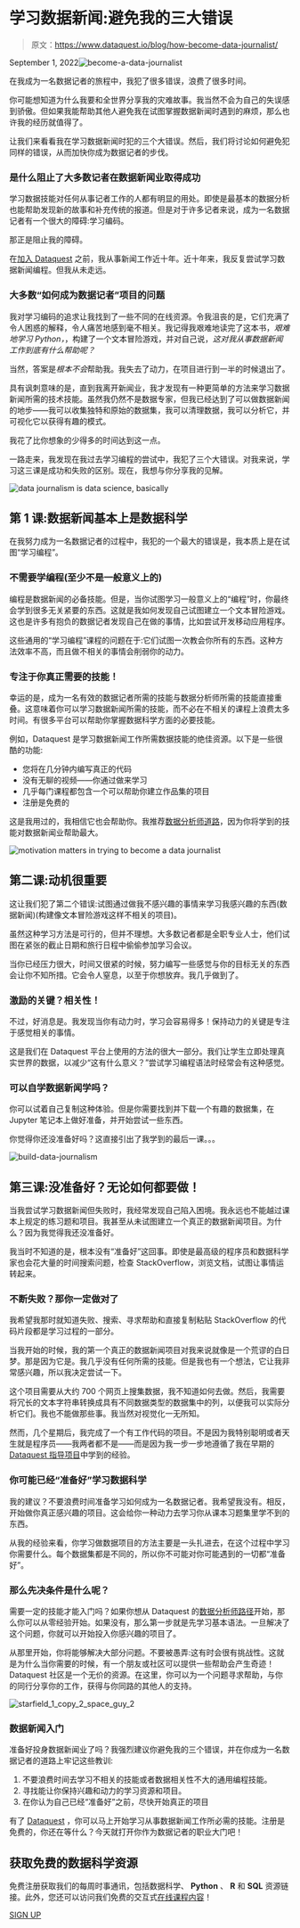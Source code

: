 # 学习数据新闻:避免我的三大错误

> 原文：<https://www.dataquest.io/blog/how-become-data-journalist/>

September 1, 2022![become-a-data-journalist](img/18042ba6a3ec21b0e95136ad38f558aa.png)

在我成为一名数据记者的旅程中，我犯了很多错误，浪费了很多时间。

你可能想知道为什么我要和全世界分享我的灾难故事。我当然不会为自己的失误感到骄傲。但如果我能帮助其他人避免我在试图掌握数据新闻时遇到的麻烦，那么也许我的经历就值得了。

让我们来看看我在学习数据新闻时犯的三个大错误。然后，我们将讨论如何避免犯同样的错误，从而加快你成为数据记者的步伐。

### **是什么阻止了大多数记者在数据新闻业取得成功**

学习数据技能对任何从事记者工作的人都有明显的用处。即使是最基本的数据分析也能帮助发现新的故事和补充传统的报道。但是对于许多记者来说，成为一名数据记者有一个很大的障碍:学习编码。

那正是阻止我的障碍。

在[加入 Dataquest](https://app.dataquest.io/signup) 之前，我从事新闻工作近十年。近十年来，我反复尝试学习数据新闻编程。但我从未走远。

### **大多数“如何成为数据记者”项目的问题**

我对学习编码的追求让我找到了一些不同的在线资源。令我沮丧的是，它们充满了令人困惑的解释，令人痛苦地感到毫不相关。我记得我艰难地读完了这本书，*艰难地学习 Python，*，构建了一个文本冒险游戏，并对自己说，*这对我从事数据新闻工作到底有什么帮助呢？*

当然，答案是*根本不会*帮助我。我失去了动力，在项目进行到一半的时候退出了。

具有讽刺意味的是，直到我离开新闻业，我才发现有一种更简单的方法来学习数据新闻所需的技术技能。虽然我仍然不是数据专家，但我已经达到了可以做数据新闻的地步——我可以收集独特和原始的数据集，我可以清理数据，我可以分析它，并可视化它以获得有趣的模式。

我花了比你想象的少得多的时间达到这一点。

一路走来，我发现在我过去学习编程的尝试中，我犯了三个大错误。对我来说，学习这三课是成功和失败的区别。现在，我想与你分享我的见解。

![data journalism is data science, basically](img/823d4d3b1a68e75a18c1164b33d4c6a4.png "data-science-job-specialize")

## **第 1 课:数据新闻基本上是数据科学**

在我努力成为一名数据记者的过程中，我犯的一个最大的错误是，我本质上是在试图“学习编程”。

### **不需要学编程(至少不是一般意义上的)**

编程是数据新闻的必备技能。但是，当你试图学习一般意义上的“编程”时，你最终会学到很多无关紧要的东西。这就是我如何发现自己试图建立一个文本冒险游戏。这也是许多有抱负的数据记者发现自己在做的事情，比如尝试开发移动应用程序。

这些通用的“学习编程”课程的问题在于:它们试图一次教会你所有的东西。这种方法效率不高，而且做不相关的事情会削弱你的动力。

### 专注于你真正需要的技能！

幸运的是，成为一名有效的数据记者所需的技能与数据分析师所需的技能直接重叠。这意味着你可以学习数据新闻所需的技能，而不必在不相关的课程上浪费太多时间。有很多平台可以帮助你掌握数据科学方面的必要技能。

例如，Dataquest 是学习数据新闻工作所需数据技能的绝佳资源。以下是一些很酷的功能:

*   您将在几分钟内编写真正的代码
*   没有无聊的视频——你通过做来学习
*   几乎每门课程都包含一个可以帮助你建立作品集的项目
*   注册是免费的

这是我用过的，我相信它也会帮助你。我推荐[数据分析师道路](https://www.dataquest.io/path/data-analyst/)，因为你将学到的技能对数据新闻业帮助最大。

![motivation matters in trying to become a data journalist](img/fc4ec4819c1a1516edaa7f3052a53cf5.png "Passion-led-us-here")

## 第二课:动机很重要

这让我们犯了第二个错误:试图通过做我不感兴趣的事情来学习我感兴趣的东西(数据新闻)(构建像文本冒险游戏这样不相关的项目)。

虽然这种学习方法是可行的，但并不理想。大多数记者都是全职专业人士，他们试图在紧张的截止日期和旅行日程中偷偷参加学习会议。

当你已经压力很大，时间又很紧的时候，努力编写一些感觉与你的目标无关的东西会让你不知所措。它会令人窒息，以至于你想放弃。我几乎做到了。

### **激励的关键？相关性！**

不过，好消息是。我发现当你有动力时，学习会容易得多！保持动力的关键是专注于感觉相关的事情。

这是我们在 Dataquest 平台上使用的方法的很大一部分。我们让学生立即处理真实世界的数据，以减少“这有什么意义？”尝试学习编程语法时经常会有这种感觉。

### **可以自学数据新闻学吗？**

你可以试着自己复制这种体验。但是你需要找到并下载一个有趣的数据集，在 Jupyter 笔记本上做好准备，并开始尝试一些东西。

你觉得你还没准备好吗？这直接引出了我学到的最后一课。。。

![build-data-journalism](img/76b01bacb5a2e50cb2f2dcbec3d127e1.png "build-data-journalism")

## 第三课:没准备好？无论如何都要做！

当我尝试学习数据新闻但失败时，我经常发现自己陷入困境。我永远也不能越过课本上规定的练习题和项目。我甚至从未试图建立一个真正的数据新闻项目。为什么？因为我觉得我还没准备好。

我当时不知道的是，根本没有“准备好”这回事。即使是最高级的程序员和数据科学家也会花大量的时间搜索问题，检查 StackOverflow，浏览文档，试图让事情运转起来。

### **不断失败？那你一定做对了**

我希望我那时就知道失败、搜索、寻求帮助和直接复制粘贴 StackOverflow 的代码片段都是学习过程的一部分。

当我开始的时候，我的第一个真正的数据新闻项目对我来说就像是一个荒谬的白日梦。那是因为它是。我几乎没有任何所需的技能。但是我也有一个想法，它让我非常感兴趣，所以我决定尝试一下。

这个项目需要从大约 700 个网页上搜集数据，我不知道如何去做。然后，我需要将冗长的文本字符串转换成具有不同数据类型的数据集中的列，以便我可以实际分析它们。我也不能做那些事。我当然对视觉化一无所知。

然而，几个星期后，我完成了一个有工作代码的项目。不是因为我特别聪明或者天生就是程序员——我两者都不是——而是因为我一步一步地遵循了我在早期的 [Dataquest 指导项目](https://www.dataquest.io/data-science-projects/)中学到的经验。

### **你可能已经“准备好”学习数据科学**

我的建议？不要浪费时间准备学习如何成为一名数据记者。我希望我没有。相反，开始做你真正感兴趣的项目。这会给你一种动力去学习你从课本习题集里学不到的东西。

从我的经验来看，你学习做数据项目的方法主要是一头扎进去，在这个过程中学习你需要什么。每个数据集都是不同的，所以你不可能对你可能遇到的一切都“准备好”。

### **那么先决条件是什么呢？**

需要一定的技能才能入门吗？如果你想从 Dataquest 的[数据分析师路径](https://www.dataquest.io/path/data-analyst/)开始，那么你可以从零经验开始。如果没有，那么第一步就是先学习基本语法。一旦解决了这个问题，你就可以开始投入你感兴趣的项目了。

从那里开始，你将能够解决大部分问题。不要被愚弄:这有时会很有挑战性。这就是为什么当你需要的时候，有一个朋友或社区可以提供一些帮助会产生奇迹！Dataquest 社区是一个无价的资源。在这里，你可以为一个问题寻求帮助，与你的同行分享你的工作，获得与你同路的其他人的支持。

![](img/e289ef4f81d8eab423f88dab4c24a943.png "starfield_1_copy_2_space_guy_2")

### **数据新闻入门**

准备好投身数据新闻业了吗？我强烈建议你避免我的三个错误，并在你成为一名数据记者的道路上牢记这些教训:

1.  不要浪费时间去学习不相关的技能或者数据相关性不大的通用编程技能。
2.  寻找能让你保持兴趣和动力的学习资源和项目。
3.  在你认为自己已经“准备好”之前，尽快开始真正的项目

有了 [Dataquest](https://app.dataquest.io/signup) ，你可以马上开始学习从事数据新闻工作所必需的技能。注册是免费的，你还在等什么？今天就打开你作为数据记者的职业大门吧！

## 获取免费的数据科学资源

免费注册获取我们的每周时事通讯，包括数据科学、 **Python** 、 **R** 和 **SQL** 资源链接。此外，您还可以访问我们免费的交互式[在线课程内容](/data-science-courses)！

[SIGN UP](https://app.dataquest.io/signup)